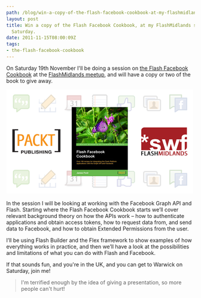 ```yaml
---
path: /blog/win-a-copy-of-the-flash-facebook-cookbook-at-my-flashmidlands-session-this-saturday/
layout: post
title: Win a copy of the Flash Facebook Cookbook, at my FlashMidlands session, this
  Saturday.
date: 2011-11-15T08:00:09Z
tags:
- the-flash-facebook-cookbook
---
```


On Saturday 19th November I'll be doing a session on [the Flash Facebook Cookbook](/tag/the-flash-facebook-cookbook) at the [FlashMidlands meetup](http://www.flashmidlands.com/2011/10/next-meeting-warwick-university-date-tbc/), and will have a copy or two of the book to give away.

![](packt-presentation.png "FlashMidlands presentation")

In the session I will be looking at working with the Facebook Graph API and Flash. Starting where the Flash Facebook Cookbook starts we’ll cover relevant background theory on how the APIs work – how to authenticate applications and obtain access tokens, how to request data from, and send data to Facebook, and how to obtain Extended Permissions from the user.

I’ll be using Flash Builder and the Flex framework to show examples of how everything works in practice, and then we’ll have a look at the possibilities and limitations of what you can do with Flash and Facebook.

If that sounds fun, and you're in the UK, and you can get to Warwick on Saturday, join me! 

> I'm terrified enough by the idea of giving a presentation, so more people can't hurt!
